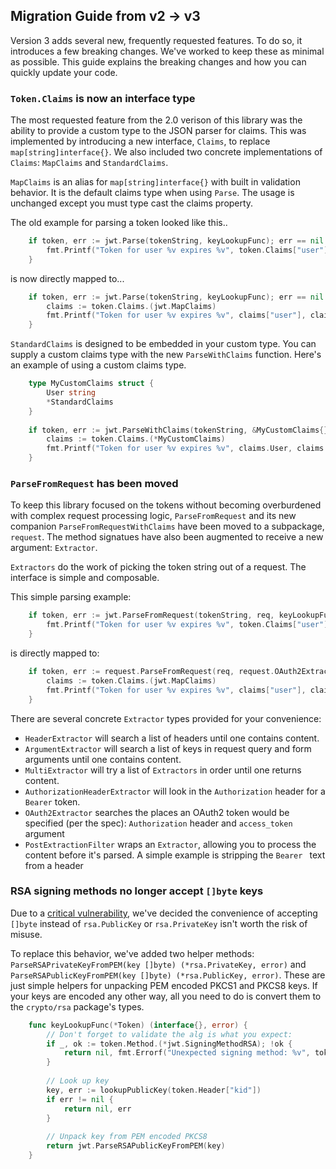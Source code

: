 ## Migration Guide from v2 -> v3

Version 3 adds several new, frequently requested features.  To do so, it introduces a few breaking changes.  We've worked to keep these as minimal as possible.  This guide explains the breaking changes and how you can quickly update your code.

### `Token.Claims` is now an interface type

The most requested feature from the 2.0 verison of this library was the ability to provide a custom type to the JSON parser for claims. This was implemented by introducing a new interface, `Claims`, to replace `map[string]interface{}`.  We also included two concrete implementations of `Claims`: `MapClaims` and `StandardClaims`.

`MapClaims` is an alias for `map[string]interface{}` with built in validation behavior.  It is the default claims type when using `Parse`.  The usage is unchanged except you must type cast the claims property.

The old example for parsing a token looked like this..

```go
	if token, err := jwt.Parse(tokenString, keyLookupFunc); err == nil {
		fmt.Printf("Token for user %v expires %v", token.Claims["user"], token.Claims["exp"])
	}
```

is now directly mapped to...

```go
	if token, err := jwt.Parse(tokenString, keyLookupFunc); err == nil {
		claims := token.Claims.(jwt.MapClaims)
		fmt.Printf("Token for user %v expires %v", claims["user"], claims["exp"])
	}
```

`StandardClaims` is designed to be embedded in your custom type.  You can supply a custom claims type with the new `ParseWithClaims` function.  Here's an example of using a custom claims type.

```go
	type MyCustomClaims struct {
		User string
		*StandardClaims
	}
	
	if token, err := jwt.ParseWithClaims(tokenString, &MyCustomClaims{}, keyLookupFunc); err == nil {
		claims := token.Claims.(*MyCustomClaims)
		fmt.Printf("Token for user %v expires %v", claims.User, claims.StandardClaims.TTL)
	}
```

### `ParseFromRequest` has been moved

To keep this library focused on the tokens without becoming overburdened with complex request processing logic, `ParseFromRequest` and its new companion `ParseFromRequestWithClaims` have been moved to a subpackage, `request`.  The method signatues have also been augmented to receive a new argument: `Extractor`.

`Extractors` do the work of picking the token string out of a request.  The interface is simple and composable.

This simple parsing example:

```go
	if token, err := jwt.ParseFromRequest(tokenString, req, keyLookupFunc); err == nil {
		fmt.Printf("Token for user %v expires %v", token.Claims["user"], token.Claims["exp"])
	}
```

is directly mapped to:

```go
	if token, err := request.ParseFromRequest(req, request.OAuth2Extractor, keyLookupFunc); err == nil {
		claims := token.Claims.(jwt.MapClaims)
		fmt.Printf("Token for user %v expires %v", claims["user"], claims["exp"])
	}
```

There are several concrete `Extractor` types provided for your convenience:

* `HeaderExtractor` will search a list of headers until one contains content.
* `ArgumentExtractor` will search a list of keys in request query and form arguments until one contains content.
* `MultiExtractor` will try a list of `Extractors` in order until one returns content.
* `AuthorizationHeaderExtractor` will look in the `Authorization` header for a `Bearer` token.
* `OAuth2Extractor` searches the places an OAuth2 token would be specified (per the spec): `Authorization` header and `access_token` argument
* `PostExtractionFilter` wraps an `Extractor`, allowing you to process the content before it's parsed.  A simple example is stripping the `Bearer ` text from a header


### RSA signing methods no longer accept `[]byte` keys

Due to a [critical vulnerability](https://auth0.com/blog/2015/03/31/critical-vulnerabilities-in-json-web-token-libraries/), we've decided the convenience of accepting `[]byte` instead of `rsa.PublicKey` or `rsa.PrivateKey` isn't worth the risk of misuse.

To replace this behavior, we've added two helper methods: `ParseRSAPrivateKeyFromPEM(key []byte) (*rsa.PrivateKey, error)` and `ParseRSAPublicKeyFromPEM(key []byte) (*rsa.PublicKey, error)`.  These are just simple helpers for unpacking PEM encoded PKCS1 and PKCS8 keys. If your keys are encoded any other way, all you need to do is convert them to the `crypto/rsa` package's types.

```go 
	func keyLookupFunc(*Token) (interface{}, error) {
		// Don't forget to validate the alg is what you expect:
		if _, ok := token.Method.(*jwt.SigningMethodRSA); !ok {
			return nil, fmt.Errorf("Unexpected signing method: %v", token.Header["alg"])
		}
		
		// Look up key 
		key, err := lookupPublicKey(token.Header["kid"])
		if err != nil {
			return nil, err
		}
		
		// Unpack key from PEM encoded PKCS8
		return jwt.ParseRSAPublicKeyFromPEM(key)
	}
```
